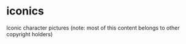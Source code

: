 # iconics
Iconic character pictures (note: most of this content belongs to other copyright holders)
